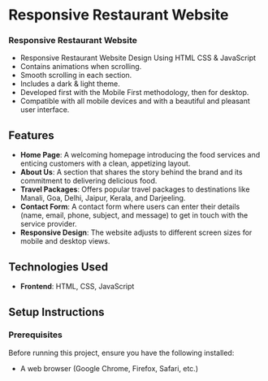 # Responsive Restaurant Website

### Responsive Restaurant Website

- Responsive Restaurant Website Design Using HTML CSS & JavaScript
- Contains animations when scrolling.
- Smooth scrolling in each section.
- Includes a dark & light theme.
- Developed first with the Mobile First methodology, then for desktop.
- Compatible with all mobile devices and with a beautiful and pleasant user interface.







## Features

- **Home Page**: A welcoming homepage introducing the food services and enticing customers with a clean, appetizing layout.
- **About Us**: A section that shares the story behind the brand and its commitment to delivering delicious food.
- **Travel Packages**: Offers popular travel packages to destinations like Manali, Goa, Delhi, Jaipur, Kerala, and Darjeeling.
- **Contact Form**: A contact form where users can enter their details (name, email, phone, subject, and message) to get in touch with the service provider.
- **Responsive Design**: The website adjusts to different screen sizes for mobile and desktop views.


## Technologies Used

- **Frontend**: HTML, CSS, JavaScript

## Setup Instructions

### Prerequisites

Before running this project, ensure you have the following installed:

- A web browser (Google Chrome, Firefox, Safari, etc.)
